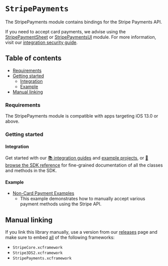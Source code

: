 # ``StripePayments``

The StripePayments module contains bindings for the Stripe Payments API.

If you need to accept card payments, we advise using the [StripePaymentSheet](https://github.com/stripe/stripe-ios/tree/23.18.2/StripePayments/../StripePaymentSheet/README.md) or [StripePaymentsUI](https://github.com/stripe/stripe-ios/tree/23.18.2/StripePayments/../StripePaymentsUI/README.md) module. For more information, visit our [integration security guide](https://stripe.com/docs/security/guide).

## Table of contents

<!--ts-->
* [Requirements](#requirements)
* [Getting started](#getting-started)
   * [Integration](#integration)
   * [Example](#example)
* [Manual linking](#manual-linking)

<!--te-->

### Requirements

The StripePayments module is compatible with apps targeting iOS 13.0 or above.

### Getting started

#### Integration

Get started with our [📚 integration guides](https://stripe.com/docs/payments/payment-methods/overview) and [example projects](https://github.com/stripe/stripe-ios/tree/23.18.2/StripePayments//Example), or [📘 browse the SDK reference](https://stripe.dev/stripe-ios/stripe-payments/index.html) for fine-grained documentation of all the classes and methods in the SDK.

#### Example

- [Non-Card Payment Examples](https://github.com/stripe/stripe-ios/tree/23.18.2/StripePayments//Example/Non-Card%20Payment%20Examples)
  - This example demonstrates how to manually accept various payment methods using the Stripe API.

## Manual linking

If you link this library manually, use a version from our [releases](https://github.com/stripe/stripe-ios/releases) page and make sure to embed <ins>all</ins> of the following frameworks:
- `StripeCore.xcframework`
- `Stripe3DS2.xcframework`
- `StripePayments.xcframework`
